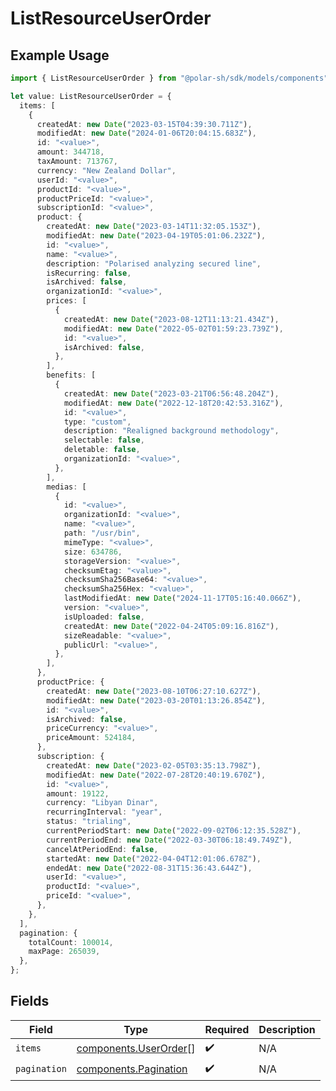 # ListResourceUserOrder

## Example Usage

```typescript
import { ListResourceUserOrder } from "@polar-sh/sdk/models/components";

let value: ListResourceUserOrder = {
  items: [
    {
      createdAt: new Date("2023-03-15T04:39:30.711Z"),
      modifiedAt: new Date("2024-01-06T20:04:15.683Z"),
      id: "<value>",
      amount: 344718,
      taxAmount: 713767,
      currency: "New Zealand Dollar",
      userId: "<value>",
      productId: "<value>",
      productPriceId: "<value>",
      subscriptionId: "<value>",
      product: {
        createdAt: new Date("2023-03-14T11:32:05.153Z"),
        modifiedAt: new Date("2023-04-19T05:01:06.232Z"),
        id: "<value>",
        name: "<value>",
        description: "Polarised analyzing secured line",
        isRecurring: false,
        isArchived: false,
        organizationId: "<value>",
        prices: [
          {
            createdAt: new Date("2023-08-12T11:13:21.434Z"),
            modifiedAt: new Date("2022-05-02T01:59:23.739Z"),
            id: "<value>",
            isArchived: false,
          },
        ],
        benefits: [
          {
            createdAt: new Date("2023-03-21T06:56:48.204Z"),
            modifiedAt: new Date("2022-12-18T20:42:53.316Z"),
            id: "<value>",
            type: "custom",
            description: "Realigned background methodology",
            selectable: false,
            deletable: false,
            organizationId: "<value>",
          },
        ],
        medias: [
          {
            id: "<value>",
            organizationId: "<value>",
            name: "<value>",
            path: "/usr/bin",
            mimeType: "<value>",
            size: 634786,
            storageVersion: "<value>",
            checksumEtag: "<value>",
            checksumSha256Base64: "<value>",
            checksumSha256Hex: "<value>",
            lastModifiedAt: new Date("2024-11-17T05:16:40.066Z"),
            version: "<value>",
            isUploaded: false,
            createdAt: new Date("2022-04-24T05:09:16.816Z"),
            sizeReadable: "<value>",
            publicUrl: "<value>",
          },
        ],
      },
      productPrice: {
        createdAt: new Date("2023-08-10T06:27:10.627Z"),
        modifiedAt: new Date("2023-03-20T01:13:26.854Z"),
        id: "<value>",
        isArchived: false,
        priceCurrency: "<value>",
        priceAmount: 524184,
      },
      subscription: {
        createdAt: new Date("2023-02-05T03:35:13.798Z"),
        modifiedAt: new Date("2022-07-28T20:40:19.670Z"),
        id: "<value>",
        amount: 19122,
        currency: "Libyan Dinar",
        recurringInterval: "year",
        status: "trialing",
        currentPeriodStart: new Date("2022-09-02T06:12:35.528Z"),
        currentPeriodEnd: new Date("2022-03-30T06:18:49.749Z"),
        cancelAtPeriodEnd: false,
        startedAt: new Date("2022-04-04T12:01:06.678Z"),
        endedAt: new Date("2022-08-31T15:36:43.644Z"),
        userId: "<value>",
        productId: "<value>",
        priceId: "<value>",
      },
    },
  ],
  pagination: {
    totalCount: 100014,
    maxPage: 265039,
  },
};
```

## Fields

| Field                                                          | Type                                                           | Required                                                       | Description                                                    |
| -------------------------------------------------------------- | -------------------------------------------------------------- | -------------------------------------------------------------- | -------------------------------------------------------------- |
| `items`                                                        | [components.UserOrder](../../models/components/userorder.md)[] | :heavy_check_mark:                                             | N/A                                                            |
| `pagination`                                                   | [components.Pagination](../../models/components/pagination.md) | :heavy_check_mark:                                             | N/A                                                            |